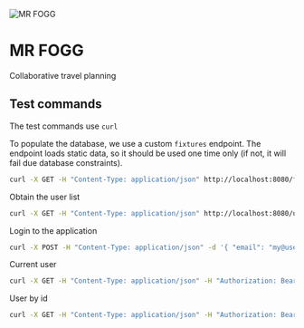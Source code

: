 ![MR FOGG](https://raw.github.com/PIWEEK/mrfogg/master/mrfogg-front/app/images/mrfogg-logo.png)

# MR FOGG
Collaborative travel planning

## Test commands

The test commands use `curl`

To populate the database, we use a custom `fixtures` endpoint. The endpoint loads static data, so it should be used one time only (if not, it will fail due database constraints).

```bash
curl -X GET -H "Content-Type: application/json" http://localhost:8080/fixtures/populate
```

Obtain the user list

```bash
curl -X GET -H "Content-Type: application/json" http://localhost:8080/users/
```

Login to the application

```bash
curl -X POST -H "Content-Type: application/json" -d '{ "email": "my@user.com", "password": "email" }' http://localhost:8080/auth/login
```

Current user

```bash
curl -X GET -H "Content-Type: application/json" -H "Authorization: Bearer myToken" http://localhost:8080/users/me
```

User by id

```bash
curl -X GET -H "Content-Type: application/json" -H "Authorization: Bearer myToken" http://localhost:8080/users/1
```
